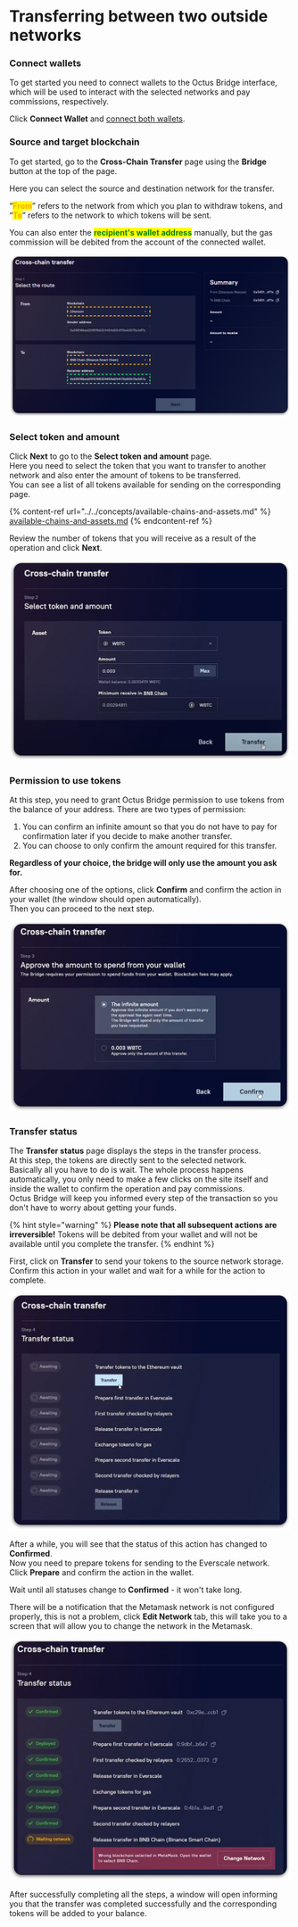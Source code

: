 # Transferring between two outside networks

### Connect wallets

To get started you need to connect wallets to the Octus Bridge interface, which will be used to interact with the selected networks and pay commissions, respectively.

Click **Connect Wallet** and [connect both wallets](../../../getting-started/how-to-connect-wallets.md#connect-wallets).

### Source and target blockchain

To get started, go to the **Cross-Chain Transfer** page using the **Bridge** button at the top of the page.

Here you can select the source and destination network for the transfer.

“<mark style="color:orange;">**From**</mark>” refers to the network from which you plan to withdraw tokens, and “<mark style="color:orange;">**To**</mark>” refers to the network to which tokens will be sent.

You can also enter the <mark style="color:green;">**recipient's wallet address**</mark> manually, but the gas commission will be debited from the account of the connected wallet.

![](<../../../.gitbook/assets/image (36).png>)

### Select token and amount

Click **Next** to go to the **Select token and amount** page.\
Here you need to select the token that you want to transfer to another network and also enter the amount of tokens to be transferred.\
You can see a list of all tokens available for sending on the corresponding page.

{% content-ref url="../../concepts/available-chains-and-assets.md" %}
[available-chains-and-assets.md](../../concepts/available-chains-and-assets.md)
{% endcontent-ref %}

Review the number of tokens that you will receive as a result of the operation and click **Next**.

![](<../../../.gitbook/assets/image (51).png>)

### Permission to use tokens

At this step, you need to grant Octus Bridge permission to use tokens from the balance of your address. There are two types of permission:

1. You can confirm an infinite amount so that you do not have to pay for confirmation later if you decide to make another transfer.
2. You can choose to only confirm the amount required for this transfer.

**Regardless of your choice, the bridge will only use the amount you ask for.**

After choosing one of the options, click **Confirm** and confirm the action in your wallet (the window should open automatically).\
Then you can proceed to the next step.

![](<../../../.gitbook/assets/image (45).png>)

### Transfer status

The **Transfer status** page displays the steps in the transfer process.\
At this step, the tokens are directly sent to the selected network.\
Basically all you have to do is wait. The whole process happens automatically, you only need to make a few clicks on the site itself and inside the wallet to confirm the operation and pay commissions.\
Octus Bridge will keep you informed every step of the transaction so you don't have to worry about getting your funds.

{% hint style="warning" %}
**Please note that all subsequent actions are irreversible!** Tokens will be debited from your wallet and will not be available until you complete the transfer.
{% endhint %}

First, click on **Transfer** to send your tokens to the source network storage.\
Confirm this action in your wallet and wait for a while for the action to complete.

![](<../../../.gitbook/assets/image (1).png>)

After a while, you will see that the status of this action has changed to **Confirmed**.\
Now you need to prepare tokens for sending to the Everscale network.\
Click **Prepare** and confirm the action in the wallet.

Wait until all statuses change to **Confirmed** - it won't take long.

There will be a notification that the Metamask network is not configured properly, this is not a problem, click **Edit Network** tab, this will take you to a screen that will allow you to change the network in the Metamask.

![](<../../../.gitbook/assets/image (37).png>)

After successfully completing all the steps, a window will open informing you that the transfer was completed successfully and the corresponding tokens will be added to your balance.

